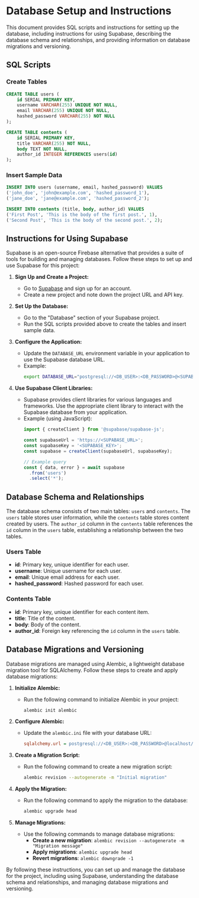 # Database Setup and Instructions

This document provides SQL scripts and instructions for setting up the database, including instructions for using Supabase, describing the database schema and relationships, and providing information on database migrations and versioning.

## SQL Scripts

### Create Tables

```sql
CREATE TABLE users (
    id SERIAL PRIMARY KEY,
    username VARCHAR(255) UNIQUE NOT NULL,
    email VARCHAR(255) UNIQUE NOT NULL,
    hashed_password VARCHAR(255) NOT NULL
);

CREATE TABLE contents (
    id SERIAL PRIMARY KEY,
    title VARCHAR(255) NOT NULL,
    body TEXT NOT NULL,
    author_id INTEGER REFERENCES users(id)
);
```

### Insert Sample Data

```sql
INSERT INTO users (username, email, hashed_password) VALUES
('john_doe', 'john@example.com', 'hashed_password_1'),
('jane_doe', 'jane@example.com', 'hashed_password_2');

INSERT INTO contents (title, body, author_id) VALUES
('First Post', 'This is the body of the first post.', 1),
('Second Post', 'This is the body of the second post.', 2);
```

## Instructions for Using Supabase

Supabase is an open-source Firebase alternative that provides a suite of tools for building and managing databases. Follow these steps to set up and use Supabase for this project:

1. **Sign Up and Create a Project:**
   - Go to [Supabase](https://supabase.io/) and sign up for an account.
   - Create a new project and note down the project URL and API key.

2. **Set Up the Database:**
   - Go to the "Database" section of your Supabase project.
   - Run the SQL scripts provided above to create the tables and insert sample data.

3. **Configure the Application:**
   - Update the `DATABASE_URL` environment variable in your application to use the Supabase database URL.
   - Example:
     ```bash
     export DATABASE_URL="postgresql://<DB_USER>:<DB_PASSWORD>@<SUPABASE_URL>/<DB_NAME>"
     ```

4. **Use Supabase Client Libraries:**
   - Supabase provides client libraries for various languages and frameworks. Use the appropriate client library to interact with the Supabase database from your application.
   - Example (using JavaScript):
     ```javascript
     import { createClient } from '@supabase/supabase-js';

     const supabaseUrl = 'https://<SUPABASE_URL>';
     const supabaseKey = '<SUPABASE_KEY>';
     const supabase = createClient(supabaseUrl, supabaseKey);

     // Example query
     const { data, error } = await supabase
       .from('users')
       .select('*');
     ```

## Database Schema and Relationships

The database schema consists of two main tables: `users` and `contents`. The `users` table stores user information, while the `contents` table stores content created by users. The `author_id` column in the `contents` table references the `id` column in the `users` table, establishing a relationship between the two tables.

### Users Table

- **id**: Primary key, unique identifier for each user.
- **username**: Unique username for each user.
- **email**: Unique email address for each user.
- **hashed_password**: Hashed password for each user.

### Contents Table

- **id**: Primary key, unique identifier for each content item.
- **title**: Title of the content.
- **body**: Body of the content.
- **author_id**: Foreign key referencing the `id` column in the `users` table.

## Database Migrations and Versioning

Database migrations are managed using Alembic, a lightweight database migration tool for SQLAlchemy. Follow these steps to create and apply database migrations:

1. **Initialize Alembic:**
   - Run the following command to initialize Alembic in your project:
     ```bash
     alembic init alembic
     ```

2. **Configure Alembic:**
   - Update the `alembic.ini` file with your database URL:
     ```ini
     sqlalchemy.url = postgresql://<DB_USER>:<DB_PASSWORD>@localhost/<DB_NAME>
     ```

3. **Create a Migration Script:**
   - Run the following command to create a new migration script:
     ```bash
     alembic revision --autogenerate -m "Initial migration"
     ```

4. **Apply the Migration:**
   - Run the following command to apply the migration to the database:
     ```bash
     alembic upgrade head
     ```

5. **Manage Migrations:**
   - Use the following commands to manage database migrations:
     - **Create a new migration**: `alembic revision --autogenerate -m "Migration message"`
     - **Apply migrations**: `alembic upgrade head`
     - **Revert migrations**: `alembic downgrade -1`

By following these instructions, you can set up and manage the database for the project, including using Supabase, understanding the database schema and relationships, and managing database migrations and versioning.
